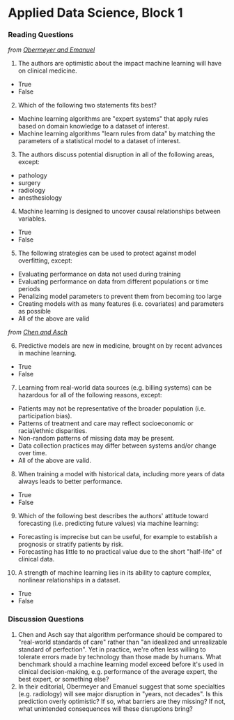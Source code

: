 # Applied Data Science, Block 1

### Reading Questions

*from [Obermeyer and Emanuel](https://www.nejm.org/doi/full/10.1056/NEJMp1606181)*

1. The authors are optimistic about the impact machine learning will have on clinical medicine.
  - True
  - False
2. Which of the following two statements fits best?
  - Machine learning algorithms are "expert systems" that apply rules based on domain knowledge to a dataset of interest.
  - Machine learning algorithms "learn rules from data" by matching the parameters of a statistical model to a dataset of interest.
3. The authors discuss potential disruption in all of the following areas, except:
  - pathology
  - surgery
  - radiology
  - anesthesiology
4. Machine learning is designed to uncover causal relationships between variables.
  - True
  - False
5. The following strategies can be used to protect against model overfitting, except:
  - Evaluating performance on data not used during training
  - Evaluating performance on data from different populations or time periods
  - Penalizing model parameters to prevent them from becoming too large
  - Creating models with as many features (i.e. covariates) and parameters as possible
  - All of the above are valid

*from [Chen and Asch](https://www.nejm.org/doi/full/10.1056/NEJMp1702071)*

6. Predictive models are new in medicine, brought on by recent advances in machine learning.
  - True
  - False

7. Learning from real-world data sources (e.g. billing systems) can be hazardous for all of the following reasons, except:
  - Patients may not be representative of the broader population (i.e. participation bias).
  - Patterns of treatment and care may reflect socioeconomic or racial/ethnic disparities.
  - Non-random patterns of missing data may be present.
  - Data collection practices may differ between systems and/or change over time.
  - All of the above are valid.

8. When training a model with historical data, including more years of data always leads to better performance.
  - True
  - False

9. Which of the following best describes the authors' attitude toward forecasting (i.e. predicting future values) via machine learning:
  - Forecasting is imprecise but can be useful, for example to establish a prognosis or stratify patients by risk.
  - Forecasting has little to no practical value due to the short "half-life" of clinical data.

10. A strength of machine learning lies in its ability to capture complex, nonlinear relationships in a dataset.
  - True
  - False

### Discussion Questions

1. Chen and Asch say that algorithm performance should be compared to "real-world standards of care" rather than "an idealized and unrealizable standard of perfection". Yet in practice, we're often less willing to tolerate errors made by technology than those made by humans. What benchmark should a machine learning model exceed before it's used in clinical decision-making, e.g. performance of the average expert, the best expert, or something else?
2. In their editorial, Obermeyer and Emanuel suggest that some specialties (e.g. radiology) will see major disruption in "years, not decades". Is this prediction overly optimistic? If so, what barriers are they missing? If not, what unintended consequences will these disruptions bring?

